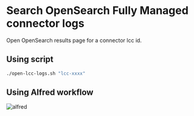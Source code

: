 # Search OpenSearch Fully Managed connector logs

Open OpenSearch results page for a connector lcc id.

## Using script

```bash
./open-lcc-logs.sh "lcc-xxxx"
```

## Using Alfred workflow


![alfred](https://github.com/vdesabou/gifs/raw/master/_miscellaneous/opensearch/alfred-workflow/alfred.gif?raw=true)

